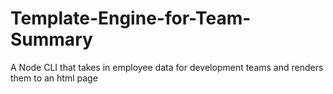 # Template-Engine-for-Team-Summary
A Node CLI that takes in employee data for development teams and renders them to an html page
